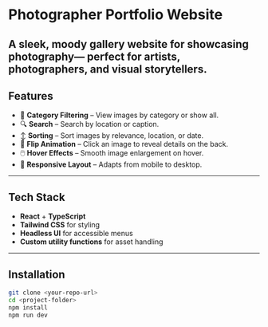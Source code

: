 # Photographer Portfolio Website 

A sleek, moody gallery website for showcasing photography— perfect for artists, photographers, and visual storytellers.
---

## Features

- 📂 **Category Filtering** – View images by category or show all.
- 🔍 **Search** – Search by location or caption.
- ↕ **Sorting** – Sort images by relevance, location, or date.
- 🔄 **Flip Animation** – Click an image to reveal details on the back.
- 🖱️ **Hover Effects** – Smooth image enlargement on hover.
- 📱 **Responsive Layout** – Adapts from mobile to desktop.

---

## Tech Stack

- **React** + **TypeScript**
- **Tailwind CSS** for styling
- **Headless UI** for accessible menus
- **Custom utility functions** for asset handling

---

## Installation

```bash
git clone <your-repo-url>
cd <project-folder>
npm install
npm run dev

